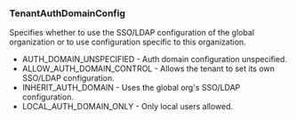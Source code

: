 ### TenantAuthDomainConfig
Specifies whether to use the SSO/LDAP configuration of the global organization or to use configuration specific to this organization.

- AUTH_DOMAIN_UNSPECIFIED - Auth domain configuration unspecified.
- ALLOW_AUTH_DOMAIN_CONTROL - Allows the tenant to set its own SSO/LDAP configuration.
- INHERIT_AUTH_DOMAIN - Uses the global org's SSO/LDAP configuration.
- LOCAL_AUTH_DOMAIN_ONLY - Only local users allowed.
